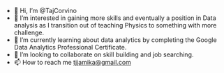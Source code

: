 - 👋 Hi, I’m @TajCorvino
- 👀 I’m interested in gaining more skills and eventually a position in Data analysis as I transition out of teaching Physics to something with more challenge.
- 🌱 I’m currently learning about data analytics by completing the Google Data Analytics Professional Certificate.
- 💞️ I’m looking to collaborate on skill building and job searching.
- 📫 How to reach me tjjamika@gmail.com

<!---
TajCorvino/TajCorvino is a ✨ special ✨ repository because its `README.md` (this file) appears on your GitHub profile.
You can click the Preview link to take a look at your changes.
--->
